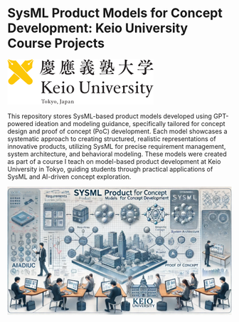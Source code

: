 # SysML Product Models for Concept Development: Keio University Course Projects

![Keio University Logo](keio.png)

This repository stores SysML-based product models developed using GPT-powered ideation and modeling guidance, specifically tailored for concept design and proof of concept (PoC) development. Each model showcases a systematic approach to creating structured, realistic representations of innovative products, utilizing SysML for precise requirement management, system architecture, and behavioral modeling. These models were created as part of a course I teach on model-based product development at Keio University in Tokyo, guiding students through practical applications of SysML and AI-driven concept exploration.

![Keio University Logo](courseimg.webp)
